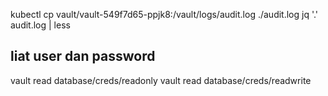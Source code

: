 kubectl cp vault/vault-549f7d65-ppjk8:/vault/logs/audit.log ./audit.log
jq '.' audit.log | less

## liat user dan password

vault read database/creds/readonly
vault read database/creds/readwrite
